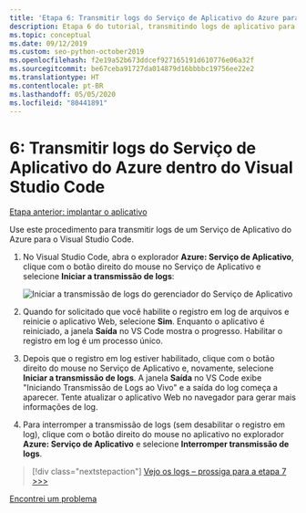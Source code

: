 ```yaml
---
title: 'Etapa 6: Transmitir logs do Serviço de Aplicativo do Azure para o VS Code'
description: Etapa 6 do tutorial, transmitindo logs de aplicativo para o Visual Studio Code
ms.topic: conceptual
ms.date: 09/12/2019
ms.custom: seo-python-october2019
ms.openlocfilehash: f2e19a52b673ddcef927165191d610776e06a32f
ms.sourcegitcommit: be67ceba91727da014879d16bbbbc19756ee22e2
ms.translationtype: HT
ms.contentlocale: pt-BR
ms.lasthandoff: 05/05/2020
ms.locfileid: "80441891"
---
```

# <a name="6-stream-logs-from-azure-app-service-into-visual-studio-code"></a>6: Transmitir logs do Serviço de Aplicativo do Azure dentro do Visual Studio Code

[Etapa anterior: implantar o aplicativo](tutorial-deploy-app-service-on-linux-05.md)

Use este procedimento para transmitir logs de um Serviço de Aplicativo do Azure para o Visual Studio Code.

1. No Visual Studio Code, abra o explorador **Azure: Serviço de Aplicativo**, clique com o botão direito do mouse no Serviço de Aplicativo e selecione **Iniciar a transmissão de logs**:

   ![Iniciar a transmissão de logs do gerenciador do Serviço de Aplicativo](media/deploy-azure/start-streaming-logs-in-visual-studio-code.png)

1. Quando for solicitado que você habilite o registro em log de arquivos e reinicie o aplicativo Web, selecione **Sim**. Enquanto o aplicativo é reiniciado, a janela **Saída** no VS Code mostra o progresso. Habilitar o registro em log é um processo único.

1. Depois que o registro em log estiver habilitado, clique com o botão direito do mouse no Serviço de Aplicativo e, novamente, selecione **Iniciar a transmissão de logs**. A janela **Saída** no VS Code exibe "Iniciando Transmissão de Logs ao Vivo" e a saída do log começa a aparecer. Tente atualizar o aplicativo Web no navegador para gerar mais informações de log.

1. Para interromper a transmissão de logs (sem desabilitar o registro em log), clique com o botão direito do mouse no aplicativo no explorador **Azure: Serviço de Aplicativo** e selecione **Interromper transmissão de logs**.

> [!div class="nextstepaction"]
> [Vejo os logs – prossiga para a etapa 7 >>>](tutorial-deploy-app-service-on-linux-07.md)

[Encontrei um problema](https://www.research.net/r/PWZWZ52?tutorial=vscode-appservice-python&step=06-stream-logs)
